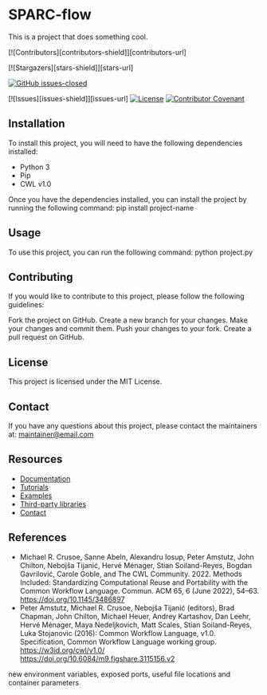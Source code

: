 # SPARC-flow
This is a project that does something cool.


[![Contributors][contributors-shield]][contributors-url]


[![Stargazers][stars-shield]][stars-url]


[![GitHub issues-closed](https://img.shields.io/github/issues-closed/SPARC-FAIR-Codeathon/sparc-me.svg)](https://GitHub.com/SPARC-FAIR-Codeathon/sparc-me/issues?q=is%3Aissue+is%3Aclosed)


[![Issues][issues-shield]][issues-url]
[![License](https://img.shields.io/badge/License-Apache_2.0-blue.svg)](https://opensource.org/licenses/Apache-2.0)
[![Contributor Covenant](https://img.shields.io/badge/Contributor%20Covenant-2.1-4baaaa.svg)](code_of_conduct.md)



## Installation
To install this project, you will need to have the following dependencies installed:
- Python 3
- Pip
- CWL v1.0

Once you have the dependencies installed, you can install the project by running the following command:
pip install project-name

## Usage
To use this project, you can run the following command:
python project.py

## Contributing
If you would like to contribute to this project, please follow the following guidelines:

Fork the project on GitHub.
Create a new branch for your changes.
Make your changes and commit them.
Push your changes to your fork.
Create a pull request on GitHub.

## License
This project is licensed under the MIT License.

## Contact
If you have any questions about this project, please contact the maintainers at:
maintainer@email.com


## Resources

* [Documentation](https://docs.example.com/)
* [Tutorials](https://www.example.com/tutorials/)
* [Examples](https://github.com/example/project/tree/master/examples)
* [Third-party libraries](https://www.example.com/third-party-libraries/)
* [Contact](https://www.example.com/contact/)

## References
* Michael R. Crusoe, Sanne Abeln, Alexandru Iosup, Peter Amstutz, John Chilton, Nebojša Tijanić, Hervé Ménager, Stian Soiland-Reyes, Bogdan Gavrilović, Carole Goble, and The CWL Community. 2022. Methods Included: Standardizing Computational Reuse and Portability with the Common Workflow Language. Commun. ACM 65, 6 (June 2022), 54–63. https://doi.org/10.1145/3486897
* Peter Amstutz, Michael R. Crusoe, Nebojša Tijanić (editors), Brad Chapman, John Chilton, Michael Heuer, Andrey Kartashov, Dan Leehr, Hervé Ménager, Maya Nedeljkovich, Matt Scales, Stian Soiland-Reyes, Luka Stojanovic (2016): Common Workflow Language, v1.0. Specification, Common Workflow Language working group. https://w3id.org/cwl/v1.0/ https://doi.org/10.6084/m9.figshare.3115156.v2


 new environment variables, exposed ports, useful file locations and container parameters